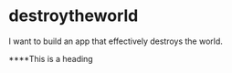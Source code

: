 # destroytheworld
I want to build an app that effectively destroys the world.


****This is a heading
